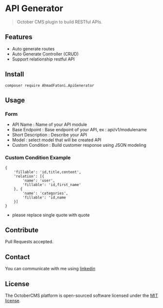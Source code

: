 
# API Generator 

> October CMS plugin to build RESTful APIs.

## Features

  - Auto generate routes
  - Auto Generate Controller (CRUD)
  - Support relationship restful API

## Install
```
composer require AhmadFatoni.ApiGenerator
```

## Usage

### Form
- API Name : Name of your API module
- Base Endpoint : Base endpoint of your API, ex : api/v1/modulename
- Short Description : Describe your API
- Model : select model that will be created API
- Custom Condition : Build customer response using JSON modeling

### Custom Condition Example
```
{
    'fillable': 'id,title,content',
    'relation': [{
        'name': 'user',
        'fillable': 'id,first_name'
    }, {
        'name': 'categories',
        'fillable': 'id,name
    }]
}
```
* please replace single quote with quote

## Contribute

Pull Requests accepted.

## Contact

You can communicate with me using [linkedin](https://www.linkedin.com/in/ahmad-fatoni)

## License
The OctoberCMS platform is open-sourced software licensed under the [MIT license](https://opensource.org/licenses/MIT).
